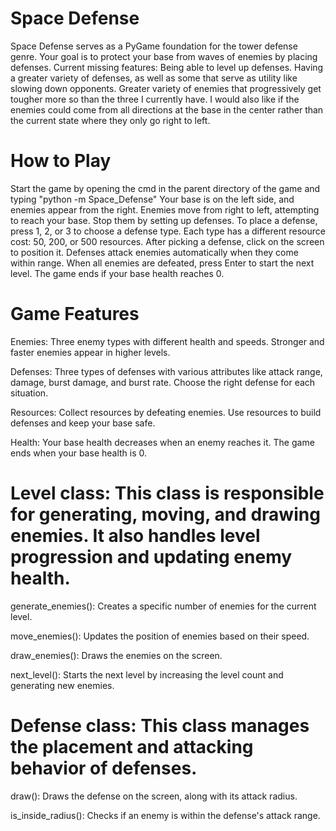 # Space Defense
Space Defense serves as a PyGame foundation for the tower defense genre. Your goal is to protect your base from waves of enemies by placing defenses. Current missing features: Being able to level up defenses. Having a greater variety of defenses, as well as some that serve as utility like slowing down opponents. Greater variety of enemies that progressively get tougher more so than the three I currently have. I would also like if the enemies could come from all directions at the base in the center rather than the current state where they only go right to left.

# How to Play
Start the game by opening the cmd in the parent directory of the game and typing "python -m Space_Defense"
Your base is on the left side, and enemies appear from the right.
Enemies move from right to left, attempting to reach your base. Stop them by setting up defenses.
To place a defense, press 1, 2, or 3 to choose a defense type. Each type has a different resource cost: 50, 200, or 500 resources.
After picking a defense, click on the screen to position it.
Defenses attack enemies automatically when they come within range.
When all enemies are defeated, press Enter to start the next level.
The game ends if your base health reaches 0.

# Game Features
Enemies: Three enemy types with different health and speeds. Stronger and faster enemies appear in higher levels.

Defenses: Three types of defenses with various attributes like attack range, damage, burst damage, and burst rate. Choose the right defense for each situation.

Resources: Collect resources by defeating enemies. Use resources to build defenses and keep your base safe.

Health: Your base health decreases when an enemy reaches it. The game ends when your base health is 0.

# Level class: This class is responsible for generating, moving, and drawing enemies. It also handles level progression and updating enemy health.
generate_enemies(): Creates a specific number of enemies for the current level.

move_enemies(): Updates the position of enemies based on their speed.

draw_enemies(): Draws the enemies on the screen.

next_level(): Starts the next level by increasing the level count and generating new enemies.

# Defense class: This class manages the placement and attacking behavior of defenses.
draw(): Draws the defense on the screen, along with its attack radius.

is_inside_radius(): Checks if an enemy is within the defense's attack range.
